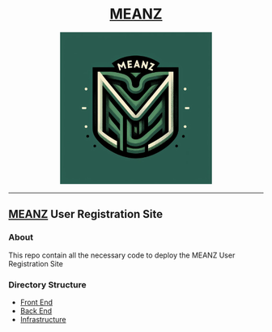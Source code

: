 
<center><h1><a href="https://meanz.club">MEANZ</a></h1><img title="MEANZ" alt="MEANZ" src="frontend/src/assets/MEANZ.jpeg"  width="300" height="300" ></center>

---
## [MEANZ](https://meanz.club) User Registration Site 



### About

This repo contain all the necessary code to deploy the MEANZ User Registration Site 

### Directory Structure 

- [Front End](/frontend/README.md)
- [Back End](/backend/README.md)
- [Infrastructure](/infrastructure/README.md)

